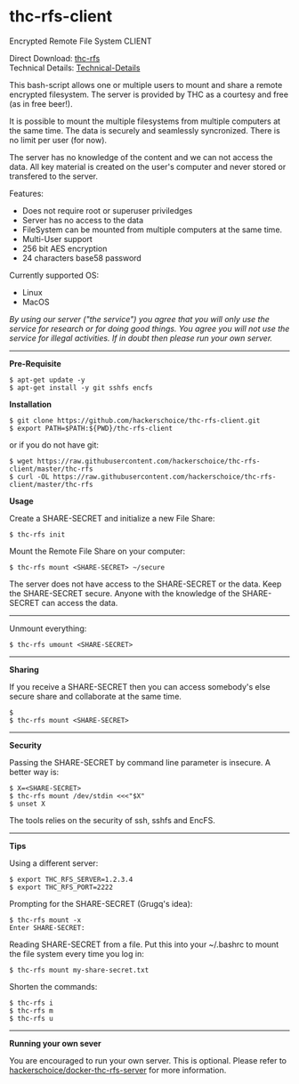 # thc-rfs-client
Encrypted Remote File System CLIENT

Direct Download: [thc-rfs](https://raw.githubusercontent.com/hackerschoice/thc-rfs-client/master/thc-rfs)  
Technical Details: [Technical-Details](https://github.com/hackerschoice/thc-rfs-client/wiki/Technical-Details)

This bash-script allows one or multiple users to mount and share a remote encrypted filesystem. The server is provided by THC as a courtesy and free (as in free beer!).

It is possible to mount the multiple filesystems from multiple computers at the same time. The data is securely and seamlessly syncronized. There is no limit per user (for now).

The server has no knowledge of the content and we can not access the data. All key material is created on the user's computer and never stored or transfered to the server.

Features:  
- Does not require root or superuser priviledges
- Server has no access to the data
- FileSystem can be mounted from multiple computers at the same time.
- Multi-User support
- 256 bit AES encryption
- 24 characters base58 password

Currently supported OS:  
- Linux  
- MacOS  

*By using our server ("the service") you agree that you will only use the service for research or for doing good things. You agree you will not use the service for illegal activities. If in doubt then please run your own server.*

---
**Pre-Requisite**
```
$ apt-get update -y
$ apt-get install -y git sshfs encfs
```

**Installation**
```
$ git clone https://github.com/hackerschoice/thc-rfs-client.git
$ export PATH=$PATH:${PWD}/thc-rfs-client
```

or if you do not have git:
```
$ wget https://raw.githubusercontent.com/hackerschoice/thc-rfs-client/master/thc-rfs
$ curl -OL https://raw.githubusercontent.com/hackerschoice/thc-rfs-client/master/thc-rfs
```

**Usage**

Create a SHARE-SECRET and initialize a new File Share:
```
$ thc-rfs init
```

Mount the Remote File Share on your computer:
```
$ thc-rfs mount <SHARE-SECRET> ~/secure
```

The server does not have access to the SHARE-SECRET or the data. Keep the SHARE-SECRET secure. Anyone with the knowledge of the SHARE-SECRET can access the data.

---
Unmount everything:
```
$ thc-rfs umount <SHARE-SECRET>
```

---
**Sharing**

If you receive a SHARE-SECRET then you can access somebody's else secure share and collaborate at the same time. 
```
$ 
$ thc-rfs mount <SHARE-SECRET>
```

---
**Security**

Passing the SHARE-SECRET by command line parameter is insecure. A better way is:
```
$ X=<SHARE-SECRET>
$ thc-rfs mount /dev/stdin <<<"$X"
$ unset X
```

The tools relies on the security of ssh, sshfs and EncFS.

---
**Tips**

Using a different server:
```
$ export THC_RFS_SERVER=1.2.3.4
$ export THC_RFS_PORT=2222
```

Prompting for the SHARE-SECRET (Grugq's idea):
```
$ thc-rfs mount -x
Enter SHARE-SECRET: 
```

Reading SHARE-SECRET from a file. Put this into your ~/.bashrc to mount the file system every time you log in:
```
$ thc-rfs mount my-share-secret.txt
```

Shorten the commands:
```
$ thc-rfs i
$ thc-rfs m
$ thc-rfs u
```

---
**Running your own sever**

You are encouraged to run your own server. This is optional. Please refer to [hackerschoice/docker-thc-rfs-server](https://github.com/hackerschoice/docker-thc-rfs-server) for more information.
